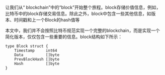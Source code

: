 让我们从“ blockchain”中的“block”开始整个旅程。block存储价值信息，例如，比特币中的block存储交易信息。除此之外，block中包含一些其他信息，如版本、时间戳和上一个Block的hash值等

本文中，我们并不会按照比特币规范实现一个完整的blockchain，而是实现一个简化版本，仅仅包含一些重要的信息。block结构如下所示：

```
type Block struct {
    Timestamp     int64 
    Data          []byte
    PrevBlockHash []byte
    Hash          []byte
}
```



